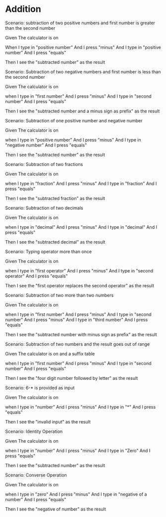 # Addition

Scenario: subtraction of two positive numbers and first number is greater than the second number

Given The calculator is on

When I type in "positive number"
And I press "minus"
And I type in "positive number"
And I press "equals"

Then I see the "subtracted number" as the result

Scenario: Subtraction of two negative numbers and first number is less than the second number

Given The calculator is on

when I type in "first number"
And I press "minus"
And I type in "second number"
And I press "equals"

Then I see the "subtracted number and a minus sign as prefix" as the result

Scenario: Subtraction of one positive number and negative number

Given The calculator is on

when I type in "positive number"
And I press "minus"
And I type in "negative number"
And I press "equals"

Then I see the "subtracted number" as the result

Scenario: Subtraction of two fractions

Given The calculator is on

when I type in "fraction"
And I press "minus"
And I type in "fraction"
And I press "equals"

Then I see the "subtracted fraction" as the result

Scenario: Subtraction of two decimals

Given The calculator is on

when I type in "decimal"
And I press "minus"
And I type in "decimal"
And I press "equals"

Then I see the "subtracted decimal" as the result

Scenario: Typing operator more than once

Given The calculator is on

when I type in "first operator"
And I press "minus"
And I type in "second operator"
And I press "equals"

Then I see the "first operator replaces the second operator" as the result

Scenario: Subtraction of two more than two numbers

Given The calculator is on

when I type in "first number"
And I press "minus"
And I type in "second number"
And I press "minus"
And I type in "third number"
And I press "equals"

Then I see the "subtracted number with minus sign as prefix" as the result

Scenario: Subtraction of two numbers and the result goes out of range

Given The calculator is on and a suffix table

when I type in "first number"
And I press "minus"
And I type in "second number"
And I press "equals"

Then I see the "four digit number followed by letter" as the result

Scenario: 6-* is provided as input

Given The calculator is on

when I type in "number"
And I press "minus"
And I type in "*"
And I press "equals"

Then I see the "invalid input" as the result

Scenario: Identity Operation

Given The calculator is on

when I type in "number"
And I press "minus"
And I type in "Zero"
And I press "equals"

Then I see the "subtracted number" as the result

Scenario: Converse Operation

Given The calculator is on

when I type in "zero"
And I press "minus"
And I type in "negative of a number"
And I press "equals"

Then I see the "negative of number" as the result
